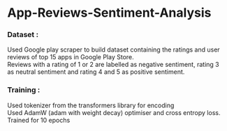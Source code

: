 # App-Reviews-Sentiment-Analysis
### Dataset :
Used Google play scraper to build dataset containing the ratings and user reviews of top 15 apps in Google Play Store. </br>
Reviews with a rating of 1 or 2 are labelled as negative sentiment, rating 3 as neutral sentiment and rating 4 and 5 as positive sentiment. </br>

### Training :
Used tokenizer from the transformers library for encoding </br>
Used AdamW (adam with weight decay) optimiser and cross entropy loss. </br>
Trained for 10 epochs </br>


